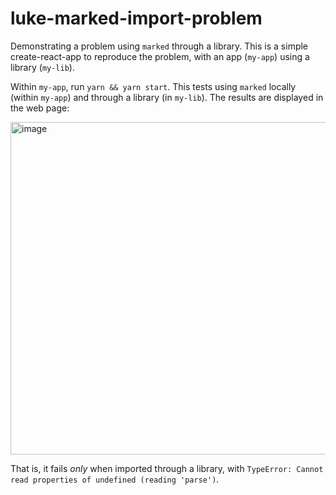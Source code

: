 # luke-marked-import-problem
Demonstrating a problem using `marked` through a library. This is a simple create-react-app to reproduce the problem, with an app (`my-app`) using a library (`my-lib`).

Within `my-app`, run `yarn && yarn start`. This tests using `marked` locally (within `my-app`) and through a library (in `my-lib`). The results are displayed in the web page:

<img width="532" alt="image" src="https://user-images.githubusercontent.com/43422748/159833124-0662e347-8f7b-43c1-a3ce-f29ca92bee7e.png">

That is, it fails _only_ when imported through a library, with `TypeError: Cannot read properties of undefined (reading 'parse')`.
